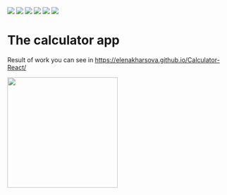 <img src="https://img.shields.io/badge/React-blue"> <img src="https://img.shields.io/badge/TS-blue"> <img src="https://img.shields.io/badge/JS-yellow">
<img src="https://img.shields.io/badge/HTML-orange"> <img src="https://img.shields.io/badge/CSS-purple"> <img src="https://img.shields.io/badge/Storybook-green">
# The calculator app

Result of work you can see in https://elenakharsova.github.io/Calculator-React/

<img src="https://github.com/user-attachments/assets/f276d101-844e-4288-833a-84941902095e" width="250">
